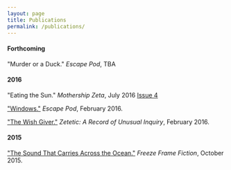 ```yaml
---
layout: page
title: Publications
permalink: /publications/
---
```


#### Forthcoming

"Murder or a Duck." _Escape Pod_, TBA

#### 2016

"Eating the Sun." _Mothership Zeta_, July 2016
[Issue 4](http://mothershipzeta.org/2016/07/28/issue-4-is-out-now/)

["Windows."](http://escapepod.org/2016/02/29/ep523-windows/) _Escape Pod_, February 2016.

["The Wish Giver."](https://zeteticrecord.org/2016/02/the-wish-giver/) _Zetetic: A Record of Unusual Inquiry_, February 2016.

#### 2015

["The Sound That Carries Across the Ocean."](http://freezeframefiction.com/read/q6-flash-fiction/the-sound-that-carries-across-the-ocean-by-beth-goder/) _Freeze Frame Fiction_, October 2015.
